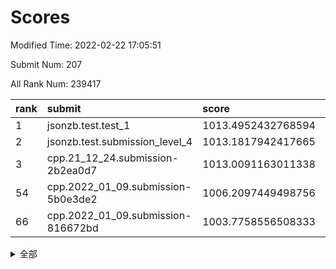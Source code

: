 # Scores

Modified Time: 2022-02-22 17:05:51

Submit Num: 207

All Rank Num: 239417

| rank |               submit               |       score        |       sigma        | pk_num |
| :--- | :--------------------------------- | :----------------- | :----------------- | :----- |
| 1    | jsonzb.test.test_1                 | 1013.4952432768594 | 0.8309666028923195 | 4625   |
| 2    | jsonzb.test.submission_level_4     | 1013.1817942417665 | 0.8227383336174668 | 4630   |
| 3    | cpp.21_12_24.submission-2b2ea0d7   | 1013.0091163011338 | 0.7879348523392602 | 4624   |
| 54   | cpp.2022_01_09.submission-5b0e3de2 | 1006.2097449498756 | 0.7269166463927159 | 4626   |
| 66   | cpp.2022_01_09.submission-816672bd | 1003.7758556508333 | 0.7223707656741039 | 4625   |


<details>
<summary>全部</summary>

| rank |                 submit                 |       score        |       sigma        | pk_num |
| :--- | :------------------------------------- | :----------------- | :----------------- | :----- |
| 1    | jsonzb.test.test_1                     | 1013.4952432768594 | 0.8309666028923195 | 4625   |
| 2    | jsonzb.test.submission_level_4         | 1013.1817942417665 | 0.8227383336174668 | 4630   |
| 3    | cpp.21_12_24.submission-2b2ea0d7       | 1013.0091163011338 | 0.7879348523392602 | 4624   |
| 4    | gobigger.level_3.submission_level_3_34 | 1012.3549897242776 | 0.8036012426017458 | 4628   |
| 5    | gobigger.level_3.submission_level_3_11 | 1011.677339656286  | 0.7732343420019013 | 4624   |
| 6    | gobigger.level_3.submission_level_3_48 | 1011.1801588656841 | 0.776757778760256  | 4624   |
| 7    | gobigger.level_3.submission_level_3_20 | 1011.1058144345319 | 0.755031445624061  | 4624   |
| 8    | gobigger.level_3.submission_level_3_30 | 1011.0759374210597 | 0.7811844534986886 | 4625   |
| 9    | gobigger.level_3.submission_level_3_37 | 1010.7761243714791 | 0.7531475616001146 | 4625   |
| 10   | gobigger.level_3.submission_level_3_9  | 1010.6976756883533 | 0.7677189914769962 | 4627   |
| 11   | gobigger.level_3.submission_level_3_21 | 1010.5531677379641 | 0.7337336671677542 | 4620   |
| 12   | gobigger.level_3.submission_level_3_2  | 1010.4843642245755 | 0.7528140715917314 | 4626   |
| 13   | gobigger.level_3.submission_level_3_6  | 1010.4463838009552 | 0.7741616786180807 | 4623   |
| 14   | gobigger.level_3.submission_level_3_32 | 1010.3905859378864 | 0.7638688601710115 | 4622   |
| 15   | gobigger.level_3.submission_level_3_44 | 1010.3706453899536 | 0.7595251929540676 | 4624   |
| 16   | gobigger.level_3.submission_level_3_41 | 1010.3526368474407 | 0.7367416543415115 | 4627   |
| 17   | gobigger.level_3.submission_level_3_35 | 1010.3152616467062 | 0.7858020746799281 | 4628   |
| 18   | gobigger.level_3.submission_level_3_49 | 1010.3069208274947 | 0.7524448635077502 | 4624   |
| 19   | gobigger.level_3.submission_level_3_8  | 1010.281908457526  | 0.7933930445466629 | 4630   |
| 20   | gobigger.level_3.submission_level_3_7  | 1010.2477945436143 | 0.7508729923019994 | 4629   |
| 21   | gobigger.level_3.submission_level_3_46 | 1010.22571385741   | 0.7650924706344935 | 4628   |
| 22   | gobigger.level_3.submission_level_3_5  | 1010.1949451081616 | 0.7442796510210788 | 4622   |
| 23   | gobigger.level_3.submission_level_3_24 | 1010.1859609204488 | 0.7583828769505482 | 4627   |
| 24   | gobigger.level_3.submission_level_3_4  | 1010.1703803902873 | 0.7770576180620098 | 4628   |
| 25   | gobigger.level_3.submission_level_3_18 | 1009.9939075892864 | 0.7388393739630071 | 4624   |
| 26   | gobigger.level_3.submission_level_3_33 | 1009.9872137136714 | 0.7668034066105776 | 4632   |
| 27   | gobigger.level_3.submission_level_3_17 | 1009.9581435674089 | 0.7910569660818554 | 4633   |
| 28   | gobigger.level_3.submission_level_3_10 | 1009.9488863763845 | 0.7417980765018665 | 4624   |
| 29   | gobigger.level_3.submission_level_3_43 | 1009.9170398249977 | 0.7755273864622394 | 4626   |
| 30   | gobigger.level_3.submission_level_3_19 | 1009.8316642038785 | 0.7775692933812537 | 4627   |
| 31   | gobigger.level_3.submission_level_3_27 | 1009.7562051691784 | 0.749733275657962  | 4628   |
| 32   | gobigger.level_3.submission_level_3_42 | 1009.7437779789801 | 0.7653434238354959 | 4625   |
| 33   | gobigger.level_3.submission_level_3_31 | 1009.7108810782292 | 0.7671841940397632 | 4634   |
| 34   | gobigger.level_3.submission_level_3_15 | 1009.6899572942356 | 0.7486030040679476 | 4624   |
| 35   | gobigger.level_3.submission_level_3_38 | 1009.6826639951978 | 0.7570495314410218 | 4627   |
| 36   | gobigger.level_3.submission_level_3_14 | 1009.6476943548606 | 0.7404805384570038 | 4625   |
| 37   | gobigger.level_3.submission_level_3_13 | 1009.6355392608288 | 0.7633782982990067 | 4628   |
| 38   | gobigger.level_3.submission_level_3_25 | 1009.577001988509  | 0.7388110911348243 | 4629   |
| 39   | gobigger.level_3.submission_level_3_29 | 1009.5044486357094 | 0.7659739388211342 | 4626   |
| 40   | gobigger.level_3.submission_level_3_45 | 1009.4854681682878 | 0.7461100329699424 | 4621   |
| 41   | gobigger.level_3.submission_level_3_28 | 1009.4081350020768 | 0.7701441918000665 | 4632   |
| 42   | gobigger.level_3.submission_level_3_47 | 1009.2744628873625 | 0.7616755762927082 | 4631   |
| 43   | gobigger.level_3.submission_level_3_36 | 1009.2514721187792 | 0.7623521114635124 | 4626   |
| 44   | gobigger.level_3.submission_level_3_26 | 1009.2476652864717 | 0.741745357403409  | 4630   |
| 45   | gobigger.level_3.submission_level_3_40 | 1009.1924131557419 | 0.7395200723149448 | 4631   |
| 46   | gobigger.level_3.submission_level_3_3  | 1009.171660487031  | 0.7774498579524591 | 4620   |
| 47   | gobigger.level_3.submission_level_3_12 | 1009.1446024520221 | 0.7606668633245343 | 4631   |
| 48   | gobigger.level_3.submission_level_3_23 | 1008.9485325608812 | 0.7458288957855395 | 4626   |
| 49   | gobigger.level_3.submission_level_3_1  | 1008.9254427268015 | 0.7492020078614663 | 4622   |
| 50   | gobigger.level_3.submission_level_3_39 | 1008.8455728176406 | 0.7471816983826266 | 4630   |
| 51   | gobigger.level_3.submission_level_3_16 | 1008.8048476137097 | 0.7643426780269975 | 4629   |
| 52   | gobigger.level_3.submission_level_3_22 | 1008.686237778379  | 0.7687932027379162 | 4630   |
| 53   | gobigger.level_3.submission_level_3_0  | 1008.6777245951704 | 0.7440661937719599 | 4627   |
| 54   | cpp.2022_01_09.submission-5b0e3de2     | 1006.2097449498756 | 0.7269166463927159 | 4626   |
| 55   | gobigger.level_1.submission_level_1_14 | 1004.7954460456831 | 0.7369336101432195 | 4626   |
| 56   | gobigger.level_1.submission_level_1_27 | 1004.4181630002058 | 0.7077175570245428 | 4625   |
| 57   | gobigger.level_1.submission_level_1_17 | 1004.4103833421545 | 0.72030459660366   | 4624   |
| 58   | gobigger.level_1.submission_level_1_44 | 1004.2660552533174 | 0.7207427636036817 | 4624   |
| 59   | gobigger.level_1.submission_level_1_2  | 1004.2539333138574 | 0.7141102463088403 | 4627   |
| 60   | gobigger.level_1.submission_level_1_46 | 1004.0541450995106 | 0.720922066640517  | 4621   |
| 61   | gobigger.level_1.submission_level_1_48 | 1004.0008595869241 | 0.7091200602677531 | 4632   |
| 62   | gobigger.level_1.submission_level_1_0  | 1003.9525830126527 | 0.7139443038672435 | 4632   |
| 63   | gobigger.level_1.submission_level_1_1  | 1003.8896034787995 | 0.725875435912733  | 4629   |
| 64   | gobigger.level_1.submission_level_1_31 | 1003.8570435459148 | 0.7241677520632305 | 4625   |
| 65   | gobigger.level_1.submission_level_1_3  | 1003.7764132131946 | 0.7220027562351286 | 4627   |
| 66   | cpp.2022_01_09.submission-816672bd     | 1003.7758556508333 | 0.7223707656741039 | 4625   |
| 67   | gobigger.level_1.submission_level_1_41 | 1003.6867687993748 | 0.7138642349181469 | 4628   |
| 68   | gobigger.level_1.submission_level_1_16 | 1003.6575339026655 | 0.726742835520584  | 4627   |
| 69   | gobigger.level_1.submission_level_1_15 | 1003.5481281293635 | 0.698198336626509  | 4629   |
| 70   | gobigger.level_1.submission_level_1_25 | 1003.4519420785072 | 0.7022115782742353 | 4628   |
| 71   | gobigger.level_1.submission_level_1_30 | 1003.4330566935563 | 0.7228006707625613 | 4627   |
| 72   | gobigger.level_1.submission_level_1_38 | 1003.4197239598907 | 0.7266969627506432 | 4627   |
| 73   | gobigger.level_1.submission_level_1_47 | 1003.3671966011908 | 0.7136855570219505 | 4628   |
| 74   | gobigger.level_1.submission_level_1_9  | 1003.3284286367842 | 0.7260757922045135 | 4621   |
| 75   | gobigger.level_1.submission_level_1_28 | 1003.2462484884938 | 0.7116653228647329 | 4627   |
| 76   | gobigger.level_1.submission_level_1_5  | 1003.240423476659  | 0.7076475617872039 | 4628   |
| 77   | gobigger.level_1.submission_level_1_29 | 1003.2220275334877 | 0.7078209181337971 | 4625   |
| 78   | gobigger.level_1.submission_level_1_49 | 1003.2190275895065 | 0.7160632327784442 | 4634   |
| 79   | gobigger.level_1.submission_level_1_32 | 1003.1395761051389 | 0.712290482465308  | 4622   |
| 80   | gobigger.level_1.submission_level_1_33 | 1003.1288052048943 | 0.7021801650114192 | 4626   |
| 81   | gobigger.level_1.submission_level_1_20 | 1003.1154891405404 | 0.7164872838951178 | 4630   |
| 82   | gobigger.level_1.submission_level_1_37 | 1003.0023707510542 | 0.7064476630413457 | 4622   |
| 83   | gobigger.level_1.submission_level_1_12 | 1002.9715587955915 | 0.7126669307062676 | 4630   |
| 84   | gobigger.level_1.submission_level_1_34 | 1002.9476510942172 | 0.7133756241294984 | 4625   |
| 85   | gobigger.level_1.submission_level_1_43 | 1002.9119273805704 | 0.7225423407579344 | 4628   |
| 86   | gobigger.level_1.submission_level_1_24 | 1002.9105590732534 | 0.7175561665851389 | 4629   |
| 87   | gobigger.level_1.submission_level_1_8  | 1002.9050635062621 | 0.7122408102893688 | 4624   |
| 88   | gobigger.level_1.submission_level_1_23 | 1002.8904417131964 | 0.7098865997521692 | 4622   |
| 89   | gobigger.level_1.submission_level_1_19 | 1002.8888781475209 | 0.7079996902676177 | 4626   |
| 90   | gobigger.level_1.submission_level_1_13 | 1002.8778062328066 | 0.7024181417234213 | 4625   |
| 91   | gobigger.level_1.submission_level_1_11 | 1002.83767958851   | 0.7175821336640297 | 4626   |
| 92   | gobigger.level_1.submission_level_1_18 | 1002.6639824911132 | 0.7169229673469774 | 4623   |
| 93   | gobigger.level_1.submission_level_1_21 | 1002.5374298253969 | 0.7132891406349772 | 4623   |
| 94   | gobigger.level_1.submission_level_1_10 | 1002.4512947359713 | 0.7233517449455379 | 4626   |
| 95   | gobigger.level_1.submission_level_1_26 | 1002.4109141913433 | 0.7078954827987729 | 4628   |
| 96   | gobigger.level_1.submission_level_1_4  | 1002.3934978261203 | 0.716235575544692  | 4623   |
| 97   | gobigger.level_1.submission_level_1_39 | 1002.3880069682094 | 0.7130344489265885 | 4629   |
| 98   | gobigger.level_1.submission_level_1_7  | 1002.3218260582994 | 0.7131830168755497 | 4625   |
| 99   | gobigger.level_1.submission_level_1_36 | 1002.2815419522071 | 0.7107729614095577 | 4623   |
| 100  | gobigger.level_1.submission_level_1_42 | 1002.2728111521646 | 0.7203304994892579 | 4633   |
| 101  | gobigger.level_1.submission_level_1_35 | 1002.2348007747291 | 0.7133483357032385 | 4628   |
| 102  | gobigger.level_1.submission_level_1_40 | 1002.2222597616287 | 0.7105699356542786 | 4624   |
| 103  | gobigger.level_1.submission_level_1_45 | 1002.1325610811467 | 0.7148738978993062 | 4627   |
| 104  | gobigger.level_1.submission_level_1_6  | 1001.9218576942402 | 0.7021138218833045 | 4629   |
| 105  | gobigger.level_1.submission_level_1_22 | 1001.4112438563416 | 0.6990163665456064 | 4625   |
| 106  | gobigger.random.submission_random_3    | 997.6305465631233  | 0.7060395983037397 | 4627   |
| 107  | gobigger.random.submission_random_9    | 997.4621964279858  | 0.7094123731096506 | 4626   |
| 108  | gobigger.random.submission_random_14   | 997.3198540626345  | 0.7004979453302205 | 4626   |
| 109  | gobigger.random.submission_random_27   | 997.1467129560544  | 0.7141699038052722 | 4627   |
| 110  | gobigger.random.submission_random_41   | 996.8512794270571  | 0.7077519068786726 | 4626   |
| 111  | gobigger.random.submission_random_11   | 996.780266336175   | 0.7241716898700461 | 4620   |
| 112  | gobigger.random.submission_random_12   | 996.7293819142335  | 0.7160840913531635 | 4629   |
| 113  | gobigger.random.submission_random_2    | 996.7031172013868  | 0.7235088957126711 | 4631   |
| 114  | gobigger.random.submission_random_18   | 996.6636428871609  | 0.7042306782856179 | 4624   |
| 115  | gobigger.random.submission_random_22   | 996.6174688166645  | 0.7051384834934621 | 4627   |
| 116  | gobigger.random.submission_random_5    | 996.6144443693978  | 0.7069415662118816 | 4630   |
| 117  | gobigger.random.submission_random_7    | 996.5992235241797  | 0.7073764773172723 | 4623   |
| 118  | gobigger.random.submission_random_39   | 996.5946687937247  | 0.7156741732433445 | 4625   |
| 119  | gobigger.random.submission_random_47   | 996.5395928493654  | 0.7053316820768338 | 4626   |
| 120  | gobigger.random.submission_random_6    | 996.4427003166088  | 0.7132077671216505 | 4628   |
| 121  | gobigger.random.submission_random_42   | 996.3272632243093  | 0.71735530350544   | 4620   |
| 122  | gobigger.random.submission_random_1    | 996.3105527982405  | 0.709290414348291  | 4628   |
| 123  | gobigger.random.submission_random_30   | 996.2765958252605  | 0.7214961260500992 | 4626   |
| 124  | gobigger.random.submission_random_46   | 996.2500329046277  | 0.6940271532007302 | 4626   |
| 125  | gobigger.random.submission_random_8    | 996.2209068450005  | 0.7057936368721023 | 4628   |
| 126  | gobigger.random.submission_random_43   | 996.1520748740847  | 0.7005587774116853 | 4624   |
| 127  | gobigger.random.submission_random_38   | 996.1017428186877  | 0.7185084604312867 | 4623   |
| 128  | gobigger.random.submission_random_16   | 996.1001400047518  | 0.708098507745734  | 4631   |
| 129  | gobigger.random.submission_random_33   | 996.0750755929085  | 0.696436187382341  | 4628   |
| 130  | gobigger.random.submission_random_10   | 996.0632301158702  | 0.7064078287397105 | 4626   |
| 131  | gobigger.random.submission_random_44   | 996.043305439275   | 0.7188559591261015 | 4626   |
| 132  | gobigger.random.submission_random_28   | 995.9962659761512  | 0.7158882848738802 | 4629   |
| 133  | gobigger.random.submission_random_48   | 995.9701122305062  | 0.7223707856330516 | 4627   |
| 134  | gobigger.random.submission_random_31   | 995.9502051847663  | 0.7082309392906329 | 4626   |
| 135  | gobigger.random.submission_random_35   | 995.9004596914089  | 0.7037916553392338 | 4629   |
| 136  | gobigger.random.submission_random_24   | 995.7747570965985  | 0.7127344287600766 | 4632   |
| 137  | gobigger.random.submission_random_29   | 995.7125888250839  | 0.719726251358978  | 4625   |
| 138  | gobigger.random.submission_random_4    | 995.6817791958781  | 0.7015699549869459 | 4625   |
| 139  | gobigger.random.submission_random_49   | 995.6108914139721  | 0.7108503374843037 | 4625   |
| 140  | gobigger.random.submission_random_17   | 995.5910655267343  | 0.7091409852183015 | 4627   |
| 141  | gobigger.random.submission_random_45   | 995.5812714262502  | 0.6998670704042292 | 4627   |
| 142  | gobigger.random.submission_random_0    | 995.5556916816565  | 0.7134502463187187 | 4627   |
| 143  | gobigger.random.submission_random_36   | 995.5067795083446  | 0.7070115792312401 | 4622   |
| 144  | gobigger.random.submission_random_19   | 995.4988570025043  | 0.7096168372637881 | 4625   |
| 145  | gobigger.random.submission_random_40   | 995.4532526577808  | 0.7145644950264901 | 4627   |
| 146  | gobigger.random.submission_random_23   | 995.3165297813389  | 0.7191878986123942 | 4633   |
| 147  | gobigger.random.submission_random_32   | 995.2685095235471  | 0.7022719107863742 | 4622   |
| 148  | gobigger.random.submission_random_34   | 995.0793327102116  | 0.711540214477062  | 4621   |
| 149  | gobigger.random.submission_random_37   | 994.8107819381543  | 0.715267478860215  | 4626   |
| 150  | gobigger.random.submission_random_21   | 994.6869319039135  | 0.7177041834909065 | 4626   |
| 151  | gobigger.random.submission_random_15   | 994.6241779310685  | 0.7101538591446588 | 4624   |
| 152  | gobigger.random.submission_random_26   | 994.6159236816129  | 0.7193905905959963 | 4625   |
| 153  | gobigger.random.submission_random_25   | 994.5603414102086  | 0.7202261560876083 | 4623   |
| 154  | gobigger.random.submission_random_20   | 994.3301901876426  | 0.7175023989274971 | 4628   |
| 155  | gobigger.level_2.submission_level_2_6  | 994.2704583459926  | 0.7307139144857351 | 4624   |
| 156  | gobigger.random.submission_random_13   | 994.0157027978455  | 0.7105606472722062 | 4630   |
| 157  | gobigger.level_2.submission_level_2_4  | 994.0059951519443  | 0.7276008070103248 | 4627   |
| 158  | gobigger.level_2.submission_level_2_36 | 993.773410489247   | 0.7351314099948351 | 4628   |
| 159  | gobigger.level_2.submission_level_2_39 | 993.7509703608085  | 0.7237884887053003 | 4622   |
| 160  | gobigger.level_2.submission_level_2_2  | 993.6716693620718  | 0.7256049153507583 | 4625   |
| 161  | gobigger.level_2.submission_level_2_10 | 993.5869415157246  | 0.7221215706692319 | 4628   |
| 162  | gobigger.level_2.submission_level_2_0  | 993.5107028830881  | 0.7297680165441538 | 4627   |
| 163  | gobigger.level_2.submission_level_2_23 | 993.4469728487884  | 0.745700069079828  | 4624   |
| 164  | gobigger.level_2.submission_level_2_3  | 993.2098602982104  | 0.7444359059711905 | 4633   |
| 165  | gobigger.level_2.submission_level_2_34 | 993.1763720669471  | 0.7268245692887585 | 4626   |
| 166  | gobigger.level_2.submission_level_2_29 | 993.0589176255544  | 0.7389306944509063 | 4623   |
| 167  | gobigger.level_2.submission_level_2_48 | 992.9539933565632  | 0.7522466130148816 | 4630   |
| 168  | gobigger.level_2.submission_level_2_25 | 992.9046335964132  | 0.7282722299991319 | 4629   |
| 169  | gobigger.level_2.submission_level_2_22 | 992.877611190664   | 0.7413953223818122 | 4626   |
| 170  | gobigger.level_2.submission_level_2_1  | 992.7846956184995  | 0.7227516357327873 | 4627   |
| 171  | gobigger.level_2.submission_level_2_20 | 992.7434080207552  | 0.7526700476744101 | 4628   |
| 172  | gobigger.level_2.submission_level_2_21 | 992.6074436651124  | 0.7372630013647188 | 4631   |
| 173  | gobigger.level_2.submission_level_2_13 | 992.5801016751062  | 0.7380123702901839 | 4632   |
| 174  | gobigger.level_2.submission_level_2_19 | 992.4288198553616  | 0.7420586763162468 | 4633   |
| 175  | gobigger.level_2.submission_level_2_17 | 992.412574269062   | 0.7508377589257994 | 4621   |
| 176  | gobigger.level_2.submission_level_2_30 | 992.2811542308593  | 0.7497820031166852 | 4629   |
| 177  | gobigger.level_2.submission_level_2_40 | 992.2541661595026  | 0.7444815213130787 | 4625   |
| 178  | gobigger.level_2.submission_level_2_31 | 992.2421720501943  | 0.750334552584305  | 4627   |
| 179  | gobigger.level_2.submission_level_2_18 | 992.2362206034098  | 0.7425006048358124 | 4626   |
| 180  | gobigger.level_2.submission_level_2_43 | 992.1723960393962  | 0.7327782740410398 | 4624   |
| 181  | gobigger.level_2.submission_level_2_7  | 992.0473416454626  | 0.7527850467755787 | 4630   |
| 182  | gobigger.level_2.submission_level_2_11 | 992.0454766430573  | 0.7467366546671864 | 4627   |
| 183  | gobigger.level_2.submission_level_2_35 | 991.9740552079569  | 0.7346498180621547 | 4626   |
| 184  | gobigger.level_2.submission_level_2_24 | 991.9258239593197  | 0.7665143702140388 | 4628   |
| 185  | gobigger.level_2.submission_level_2_33 | 991.9037531988454  | 0.7363587947694847 | 4621   |
| 186  | gobigger.level_2.submission_level_2_28 | 991.784672990279   | 0.7525507521162006 | 4626   |
| 187  | gobigger.level_2.submission_level_2_14 | 991.7513289197769  | 0.7785470090639076 | 4625   |
| 188  | gobigger.level_2.submission_level_2_26 | 991.7495110972715  | 0.7411600757783157 | 4624   |
| 189  | gobigger.level_2.submission_level_2_12 | 991.7429726251171  | 0.7422001400980515 | 4626   |
| 190  | gobigger.level_2.submission_level_2_8  | 991.6992293226193  | 0.7468662519251277 | 4626   |
| 191  | gobigger.level_2.submission_level_2_49 | 991.6659249460051  | 0.7573551039400221 | 4626   |
| 192  | gobigger.level_2.submission_level_2_38 | 991.6360633013873  | 0.7559179732593478 | 4626   |
| 193  | gobigger.level_2.submission_level_2_32 | 991.6051710067045  | 0.7404093395619794 | 4628   |
| 194  | gobigger.level_2.submission_level_2_15 | 991.548504338662   | 0.7535823392710436 | 4622   |
| 195  | gobigger.level_2.submission_level_2_47 | 991.4448736470949  | 0.7423950524284431 | 4627   |
| 196  | gobigger.level_2.submission_level_2_41 | 991.3272199378999  | 0.7518442659702431 | 4625   |
| 197  | gobigger.level_2.submission_level_2_9  | 991.2420684355773  | 0.7482663082254325 | 4631   |
| 198  | gobigger.level_2.submission_level_2_5  | 991.1999529731473  | 0.7493375747889728 | 4627   |
| 199  | gobigger.level_2.submission_level_2_16 | 991.0623644556542  | 0.7440431289393242 | 4623   |
| 200  | gobigger.level_2.submission_level_2_42 | 991.0533172787316  | 0.7409072397509078 | 4622   |
| 201  | gobigger.level_2.submission_level_2_45 | 991.016131621762   | 0.7595389602974221 | 4627   |
| 202  | gobigger.level_2.submission_level_2_46 | 991.0096379699463  | 0.7601893620916227 | 4630   |
| 203  | gobigger.level_2.submission_level_2_37 | 990.8232723119997  | 0.731505803578417  | 4625   |
| 204  | gobigger.level_2.submission_level_2_44 | 990.8029733536891  | 0.757120157415387  | 4625   |
| 205  | gobigger.level_2.submission_level_2_27 | 990.2116208019543  | 0.776590504418454  | 4628   |
| 206  | gobigger.none.submission_none_0        | 979.262802831186   | 1.1886606145824672 | 4622   |
| 207  | gobigger.none.submission_none_1        | 976.6314846368255  | 1.4190130384858344 | 4626   |

</details>